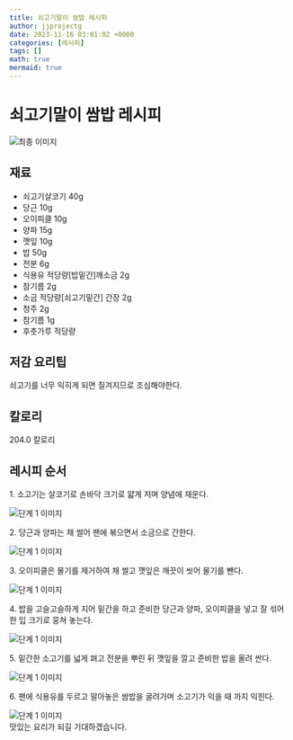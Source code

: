 ```yaml
---
title: 쇠고기말이 쌈밥 레시피
author: jjprojectg
date: 2023-11-16 03:01:02 +0000
categories: [레시피]
tags: []
math: true
mermaid: true
---
```

<meta name="og:type" content="website"/>
<meta charset="UTF-8"/>
<div class="header">
  <h1>쇠고기말이 쌈밥 레시피</h1>
</div>

<div class="container my-4">
  <div class="row">
    <div class="col-12 col-md-6">
      <div class="recipe-image">
        <img src="http://www.foodsafetykorea.go.kr/uploadimg/20141117/20141117053757_1416213477943.jpg" class="step-image" alt="최종 이미지"/>
      </div>
    </div>
    <div class="col-12 col-md-6">
      <div class="ingredients">
        <h2>재료</h2>
        <ul class="card">
          <li> 쇠고기살코기 40g </li>
          <li>  당근 10g </li>
          <li>  오이피클 10g </li>
          <li>  양파 15g </li>
          <li>  깻잎 10g </li>
          <li>  밥 50g </li>
          <li>  전분 6g </li>
          <li>  식용유 적당량[밥밑간]깨소금 2g </li>
          <li>  참기름 2g </li>
          <li>  소금 적당량[쇠고기밑간] 간장 2g </li>
          <li>  청주 2g </li>
          <li>  참기름 1g </li>
          <li>  후춧가루 적당량 </li>
</ul>
      </div>
    </div>
    <div class="col-12 col-md-6">
      <div class="ingredients">
        <h2>저감 요리팁</h2>
        <div class="card"> 
          <p>
            쇠고기를 너무 익히게 되면 질겨지므로 조심해야한다.
          </p>
        </div>
      </div>
      <div class="ingredients">
        <h2>칼로리</h2>
        <div class="card"> 
          <p>
            204.0 칼로리
          </p>
        </div>
      </div>
    </div>
  </div>

  <h2 class="my-4">레시피 순서</h2>
  <div class="card recipe-card">
    <div class="card-body recipe-step">
      <p class="card-text step-description">1. 소고기는 살코기로 손바닥 크기로 얇게 저며 양념에 재운다.</p>
      <img src="http://www.foodsafetykorea.go.kr/uploadimg/cook/1020-1.jpg" alt="단계 1 이미지" class="step-image"/>
    </div>
  </div>
  <div class="card recipe-card">
    <div class="card-body recipe-step">
      <p class="card-text step-description">2. 당근과 양파는 채 썰어 팬에 볶으면서 소금으로 간한다.</p>
      <img src="http://www.foodsafetykorea.go.kr/uploadimg/cook/1020-2.jpg" alt="단계 1 이미지" class="step-image"/>
    </div>
  </div>
  <div class="card recipe-card">
    <div class="card-body recipe-step">
      <p class="card-text step-description">3. 오이피클은 물기를 제거하여 채 썰고 깻잎은 깨끗이 씻어 물기를 뺀다.</p>
      <img src="http://www.foodsafetykorea.go.kr/uploadimg/cook/1020-3.jpg" alt="단계 1 이미지" class="step-image"/>
    </div>
  </div>
  <div class="card recipe-card">
    <div class="card-body recipe-step">
      <p class="card-text step-description">4. 밥을 고슬고슬하게 지어 밑간을 하고 준비한 당근과 양파, 오이피클을 넣고 잘 섞어 한 입 크기로 뭉쳐 놓는다.</p>
      <img src="http://www.foodsafetykorea.go.kr/uploadimg/cook/1020-4.jpg" alt="단계 1 이미지" class="step-image"/>
    </div>
  </div>
  <div class="card recipe-card">
    <div class="card-body recipe-step">
      <p class="card-text step-description">5. 밑간한 소고기를 넓게 펴고 전분을 뿌린 뒤 깻잎을 깔고 준비한 밥을 올려 싼다.</p>
      <img src="http://www.foodsafetykorea.go.kr/uploadimg/cook/1020-5.jpg" alt="단계 1 이미지" class="step-image"/>
    </div>
  </div>
  <div class="card recipe-card">
    <div class="card-body recipe-step">
      <p class="card-text step-description">6. 팬에 식용유를 두르고 말아놓은 쌈밥을 굴려가며 소고기가 익을 때 까지 익힌다.</p>
      <img src="http://www.foodsafetykorea.go.kr/uploadimg/cook/1020-6.jpg" alt="단계 1 이미지" class="step-image"/>
    </div>
  </div>

</div>
맛있는 요리가 되길 기대하겠습니다.
